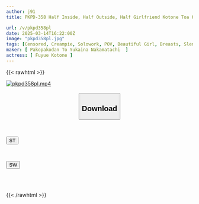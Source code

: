 ```yaml
---
author: j91
title: PKPD-358 Half Inside, Half Outside, Half Girlfriend Kotone Toa Kotone

url: /v/pkpd358pl
date: 2025-03-14T16:22:00Z
image: "pkpd358pl.jpg"
tags: [Censored, Creampie, Solowork, POV, Beautiful Girl, Breasts, Slender	]
maker: [ Pakopakodan To Yukaina Nakamatachi  ]
actress: [ Fuyue Kotone ]
---
```



{{< rawhtml >}}

<div class="video" data-videoid="b1rGg2RymrIPvGo">
    <a href="javascript:;">
        <img src="/v/pkpd358pl/pkpd358pl.jpg" width="WIDTH" height="HEIGHT" alt="pkpd358pl.mp4" loading="lazy">
    </a>
</div>

<script type="text/javascript" src="https://j91.asia/asset/on-demand-st.js"></script>

<br>
  <link rel="stylesheet" href="https://j91.asia/asset/bs5.css">
  
  <center>
  <button class="btn btn-primary" type="button" data-bs-toggle="collapse" data-bs-target=".multi-collapse" aria-expanded="false" aria-controls="multiCollapseExample1 multiCollapseExample2"><h2>Download</h2></button></center>
</p>
<div class="row">
  <div class="col">
    <div class="collapse multi-collapse" id="multiCollapseExample1">
      <div class="card card-body">
	      	      <br>
<div class="buttons">  
<p><a href="/v/pkpd358pl/st.html" target="_blank"><button class="btn-hover color-3"><i class="fa fa-download"></i> ST</button></a></p></div>
    </div>
  </div>
</div>
  <div class="col">
    <div class="collapse multi-collapse" id="multiCollapseExample2">
      <div class="card card-body">
	      <br>
<div class="buttons">
<p><a href="/v/pkpd358pl/sw.html" target="_blank"><button class="btn-hover color-2"><i class="fa fa-download"></i> SW</button></a></p></div>
<br><br>
      </div>
    </div>
  </div>
</div>

{{< /rawhtml >}}